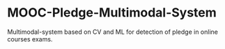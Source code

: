 # MOOC-Pledge-Multimodal-System
Multimodal-system based on CV and ML for detection of pledge in online courses exams.
